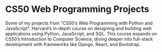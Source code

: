 # CS50 Web Programming Projects

Some of my projects from "CS50’s Web Programming with Python and JavaScript". Harvard’s in-depth course on designing and building web applications using Python, JavaScript, and SQL. This course expands on CS50’s Introduction to Computer Science, diving deeper into full-stack development with frameworks like Django, React, and Bootstrap.
